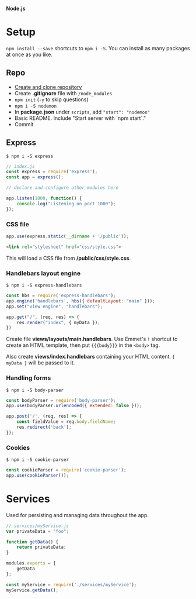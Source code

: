 **Node.js**

# Setup

`npm install --save` shortcuts to `npm i -S`. You can install as many packages at once as you like.

## Repo

- [Create and clone repository](https://github.com/new)
- Create **.gitignore** file with `/node_modules`
- `npm init` (`-y` to skip questions)
- `npm i -S nodemon`
- In **package.json** under `scripts`, add `"start": "nodemon"`
- Basic README. Include "Start server with \`npm start\`." 
- Commit

## Express

```
$ npm i -S express
```
```js
// index.js
const express = require('express');
const app = express();

// declare and configure other modules here

app.listen(1000, function() {
	console.log("Listening on port 1000");
});
```

### CSS file

```js
app.use(express.static(__dirname + '/public'));
```
```html
<link rel="stylesheet" href="css/style.css">
```
This will load a CSS file from **/public/css/style.css**.

### Handlebars layout engine

```
$ npm i -S express-handlebars
```

```js
const hbs = require('express-handlebars');
app.engine('handlebars', hbs({ defaultLayout: "main" }));
app.set("view engine", "handlebars");

app.get("/", (req, res) => {
	res.render("index", { myData });
})
```

Create file **views/layouts/main.handlebars**. Use Emmet's `!` shortcut to create an HTML template, then put `{{{body}}}` in the `<body>` tag.

Also create **views/index.handlebars** containing your HTML content. `{ myData }` will be passed to it.

### Handling forms

```
$ npm i -S body-parser
```

```js
const bodyParser = require('body-parser');
app.use(bodyParser.urlencoded({ extended: false }));

app.post('/', (req, res) => {
	const fieldValue = req.body.fieldName;
	res.redirect('back');
});
```

### Cookies

```
$ npm i -S cookie-parser
```

```js
const cookieParser = require('cookie-parser');
app.use(cookieParser());
```

# Services

Used for persisting and managing data throughout the app.

```js
// services/myService.js
var privateData = "foo";

function getData() {
	return privateData;
}

modules.exports = {
	getData
};
```

```js
const myService = require('./services/myService');
myService.getData();
```